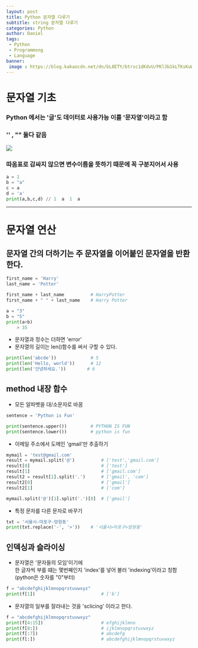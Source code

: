 ```yaml
---
layout: post
title: Python 문자열 다루기
subtitle: string 문자열 다루기
categories: Python
author: Daniel
tags: 
 - Python
 - Programmong
 - Language
banner:
 image : https://blog.kakaocdn.net/dn/bL8ETY/btrsc1dKdvU/PKl3b1kLTKsKuWAY9u2XT1/img.png
---
```


# 문자열 기초

### Python 에서는 '글'도 데이터로 사용가능 이를 '문자열'이라고 함

###  '' , "" 둘다 같음
![](https://i.imgur.com/VCSwBjA.png)

### 따옴표로 감싸지 않으면 변수이름을 뜻하기 때문에 꼭 구분지어서 사용
```python
a = 1
b = "a"
c = a
d = 'a'
print(a,b,c,d) // 1  a  1  a
```

***

# 문자열 연산

## 문자열 간의 더하기는 주 문자열을 이어붙인 문자열을 반환한다.

```python
first_name = 'Harry'
last_name = 'Potter'

first_name + last_name 			# HarryPotter
first_name + " " + last_name	# Harry Potter

a = "3"
b = "5"
print(a+b)
	> 35
```

- 문자열과 정수는 더하면 'error'
-   문자열의 길이는 len()함수를 써서 구할 수 있다.

```python
print(len('abcde'))				# 5
print(len('Hello, world'))		# 12
print(len('안녕하세요.'))		# 6
```

## method 내장 함수

-   모든 알파벳을 대/소문자로 바꿈

```python
sentence = 'Python is Fun'

print(sentence.upper())			# PYTHON IS FUN
print(sentence.lower())			# python is fun
```

-   이메일 주소에서 도메인 'gmail'만 추출하기

```python
mymail = 'test@gmail.com'
result = mymail.split('@')			# ['test','gmail.com']
result[0]							# ['test']
result[1]							# ['gmail.com']
result2 = result[1].split('.')		# ['gmail', 'com']
result2[0]							# ['gmail']
result2[1]							# ['com']

mymail.split('@')[1].split('.')[0]	# ['gmail']
```

-   특정 문자를 다른 문자로 바꾸기

```python
txt = '서울시-마포구-망원동'
print(txt.replace('-', '>'))	# '서울시>마포구>망원동'
```

## 인덱싱과 슬라이싱

-   문자열은 '문자들의 모임'이기에  
    한 글자씩 부를 떄는 몇번째인지 'index'를 넣어 불러 'indexing'이라고 칭함 (python은 숫자를 "0"부터)

```python
f = "abcdefghijklmnopqrstuvwxyz"
print(f[1])							# ['b']
```

-   문자열의 일부를 잘라내는 것을 'sclicing' 이라고 한다.

```python
f = "abcdefghijklmnopqrstuvwxyz"
print(f[4:15]) 						# efghijklmno
print(f[8:])						# ijklmnopqrstuvwxyz
print(f[:7])						# abcdefg
print(f[:])							# abcdefghijklmnopqrstuvwxyz
```